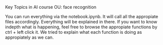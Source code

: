Key Topics in AI course OU: face recognition

You can run everything via the notebook.ipynb. It will call all the appropiate files accordingly. Everything will be explained in there. If you want to know indepth what is happening, feel free to browse the appropiate functions by ctrl + left click it. We tried to explain what each function is doing as appropiately as we can.
